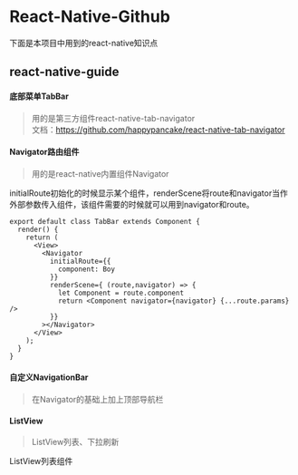 # React-Native-Github

下面是本项目中用到的react-native知识点

## react-native-guide

#### 底部菜单TabBar

>用的是第三方组件react-native-tab-navigator  
>文档：<https://github.com/happypancake/react-native-tab-navigator>

#### Navigator路由组件

>用的是react-native内置组件Navigator

initialRoute初始化的时候显示某个组件，renderScene将route和navigator当作外部参数传入组件，该组件需要的时候就可以用到navigator和route。

	export default class TabBar extends Component {
	  render() {
	    return (
	      <View>
	        <Navigator
	          initialRoute={{
	            component: Boy
	          }}
	          renderScene={ (route,navigator) => {
	            let Component = route.component
	            return <Component navigator={navigator} {...route.params} />
	          }}
	        ></Navigator>
	      </View>
	    );
	  }
	}

#### 自定义NavigationBar

>在Navigator的基础上加上顶部导航栏
	
#### ListView

>ListView列表、下拉刷新

ListView列表组件







	



